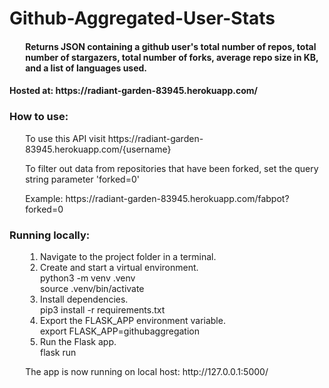 # Github-Aggregated-User-Stats
<h4 style="margin-left:5%">Returns JSON containing a github user's total number of repos, total number of 
stargazers, total number of forks, average repo size in KB, and a list of languages used.</h4>
<h4>Hosted at: https://radiant-garden-83945.herokuapp.com/
<h3>How to use:</h3>
<div style="margin-left:5%">
  <p>To use this API visit https://radiant-garden-83945.herokuapp.com/{username}</p>
  <p>To filter out data from repositories that have been forked, 
                set the query string parameter 'forked=0'</p>
  <p>Example: https://radiant-garden-83945.herokuapp.com/fabpot?forked=0</p>
</div>
<h3>Running locally:</h3>
<div style="margin-left:5%">
  <ol>
    <li>Navigate to the project folder in a terminal.</li>
    <li>Create and start a virtual environment.
      <br>python3 -m venv .venv
      <br>source .venv/bin/activate</li>
    <li>Install dependencies.
      <br>pip3 install -r requirements.txt</li>
    <li>Export the FLASK_APP environment variable.
      <br>export FLASK_APP=githubaggregation</li>
    <li>Run the Flask app.
      <br>flask run</li>
  </ol>
  <p>The app is now running on local host: http://127.0.0.1:5000/</p>
</div>
